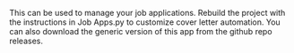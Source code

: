 This can be used to manage your job applications. Rebuild the project with the instructions in Job Apps.py to customize cover letter automation. You can also download the generic version of this app from the github repo releases.
